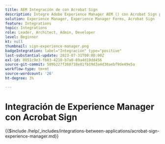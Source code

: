 ```yaml
---
title: AEM Integración de con Acrobat Sign
description: Integre Adobe Experience Manager AEM () con Acrobat Sign para racionalizar el envío de documentos para su firma.
solution: Experience Manager, Experience Manager Forms, Acrobat Sign
feature: Integrations
topic: Integrations
role: Leader, Architect, Admin, Developer
level: Beginner
kt: null
thumbnail: sign-experience-manager.png
badgeIntegration: label="Integración" type="positive"
last-substantial-update: 2023-07-31T00:00:00Z
exl-id: 8051c9e3-fb83-4210-b7a0-89a4d19dd456
source-git-commit: 509b227f360718e81fb19d3a4d30aebf9de49e5a
workflow-type: tm+mt
source-wordcount: '26'
ht-degree: 3%

---
```


# Integración de Experience Manager con Acrobat Sign

{{$include /help/_includes/integrations-between-applications/acrobat-sign-experience-manager.md}}
